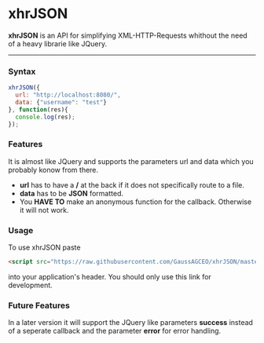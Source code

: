 # xhrJSON
**xhrJSON** is an API for simplifying XML-HTTP-Requests whithout the need of a heavy librarie like JQuery.

___
### Syntax

```js
xhrJSON({
  url: "http://localhost:8080/",
  data: {"username": "test"}
}, function(res){
  console.log(res);
});
```

### Features

It is almost like JQuery and supports the parameters url and data which you probably konow from there.
* **url** has to have a **/** at the back if it does not specifically route to a file.
* **data** has to be **JSON** formatted.
* You **HAVE TO** make an anonymous function for the callback. Otherwise it will not work.

### Usage

To use xhrJSON paste
```html
<script src="https://raw.githubusercontent.com/GaussAGCEO/xhrJSON/master/xhrJSON.min.js"></script>
```
into your application's header.
You should only use this link for development.

### Future Features

In a later version it will support the JQuery like parameters **success** instead of a seperate callback and the parameter **error** for error handling. 
